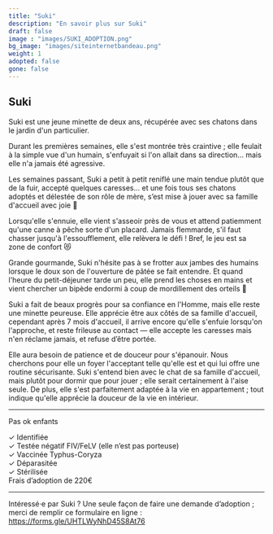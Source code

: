 ```yaml
---
title: "Suki"
description: "En savoir plus sur Suki"
draft: false
image : "images/SUKI_ADOPTION.png"
bg_image: "images/siteinternetbandeau.png"
weight: 1
adopted: false
gone: false
---
```


## Suki
Suki est une jeune minette de deux ans, récupérée avec ses chatons dans le jardin d'un particulier.

Durant les premières semaines, elle s'est montrée très craintive ; elle feulait à la simple vue d'un humain, s'enfuyait si l'on allait dans sa direction… mais elle n'a jamais été agressive.

Les semaines passant, Suki a petit à petit reniflé une main tendue plutôt que de la fuir, accepté quelques caresses... et une fois tous ses chatons adoptés et délestée de son rôle de mère, s’est mise à jouer avec sa famille d'accueil avec joie 🥰

Lorsqu'elle s'ennuie, elle vient s'asseoir près de vous et attend patiemment qu'une canne à pêche sorte d'un placard. Jamais flemmarde, s'il faut chasser jusqu'à l'essoufflement, elle relèvera le défi ! Bref, le jeu est sa zone de confort 😻 

Grande gourmande, Suki n'hésite pas à se frotter aux jambes des humains lorsque le doux son de l'ouverture de pâtée se fait entendre. Et quand l'heure du petit-déjeuner tarde un peu, elle prend les choses en mains et vient chercher un bipède endormi à coup de mordillement des orteils 🥲

Suki a fait de beaux progrès pour sa confiance en l'Homme, mais elle reste une minette peureuse. Elle apprécie être aux côtés de sa famille d'accueil, cependant après 7 mois d'accueil, il arrive encore qu'elle s'enfuie lorsqu'on l'approche, et reste frileuse au contact — elle accepte les caresses mais n'en réclame jamais, et refuse d’être portée.

Elle aura besoin de patience et de douceur pour s'épanouir. Nous cherchons pour elle un foyer l'acceptant telle qu'elle est et qui lui offre une routine sécurisante.
Suki s'entend bien avec le chat de sa famille d'accueil, mais plutôt pour dormir que pour jouer ; elle serait certainement à l'aise seule.
De plus, elle s'est parfaitement adaptée à la vie en appartement ; tout indique qu'elle apprécie la douceur de la vie en intérieur.

__________

Pas ok enfants

✓ Identifiée \
✓ Testée négatif FIV/FeLV (elle n’est pas porteuse) \
✓ Vaccinée Typhus-Coryza \
✓ Déparasitée \
✓ Stérilisée \
Frais d’adoption de 220€

__________

 
Intéressé·e par Suki ? Une seule façon de faire une demande d’adoption ; merci de remplir ce formulaire en ligne : https://forms.gle/UHTLWyNhD45S8At76


